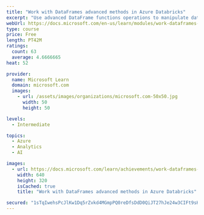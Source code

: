 ```yaml
---
title: "Work with DataFrames advanced methods in Azure Databricks"
excerpt: "Use advanced DataFrame functions operations to manipulate data, apply aggregates, and perform date and time operations in Azure Databricks."
webUrl: https://docs.microsoft.com/en-us/learn/modules/work-dataframes-advanced-methods-azure-databricks/
type: course
price: Free
length: PT42M
ratings:
  count: 63
  average: 4.6666665
heat: 52

provider:
  name: Microsoft Learn
  domain: microsoft.com
  images:
    - url: /assets/images/organizations/microsoft.com-50x50.jpg
      width: 50
      height: 50

levels:
  - Intermediate

topics:
  - Azure
  - Analytics
  - AI

images:
  - url: https://docs.microsoft.com/learn/achievements/work-dataframes-advanced-methods-azure-databricks-social.png
    width: 640
    height: 320
    isCached: true
    title: "Work with DataFrames advanced methods in Azure Databricks"

secured: "1sTqIwehsPcJlKw1Dq5rZvkd4MGmpPQ0reDfsDdD0QiJT27hJe24w3CIFt9sHZWRzRPXeVOzVvDhrooVH5B7HEDqxnZdBp47rAguWrXQ0YvF11JwY0JXZkVmQyJu1vE+6UjhDTSrCIL629fbLV9ws9AsiKbJ5OLG9Hl1aP77BA6v3JalQYrVSwMuFmUvu98VA/5ibiMR0ibLrxWNl+SxxN649fvAucGJr6YGOPNaI65nbxD9KD8HnqBQPCt+Wz4pf3pGyAzH6T7J6OyHRIOquu03XhxALA1Gcilo5aioCFhg84P41qrLXP21DhwtcRv/n90YYsAsA7XQGOjUst7Aeb3PHMd9FB2ERWhrnh0OW4bwv/j1sG/Qg1ebJ3vkmwtu00XhA0cn3/rBplhoKo8wq7WDkm8hd0z+hvftyRQsdoI=;5LaOGQ7XCpaz/D9Z4EOlEg=="
---
```


